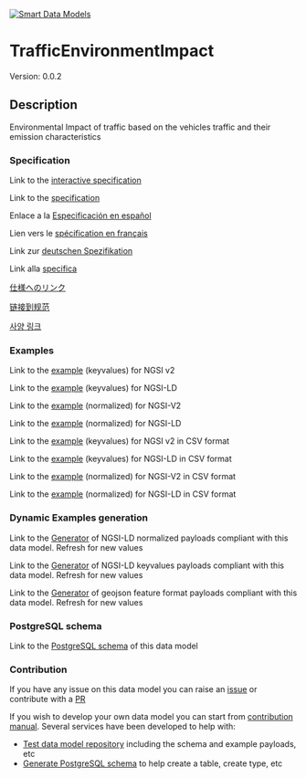 [![Smart Data Models](https://smartdatamodels.org/wp-content/uploads/2022/01/SmartDataModels_logo.png "Logo")](https://smartdatamodels.org)
# TrafficEnvironmentImpact
Version: 0.0.2

## Description 

Environmental Impact of traffic based on the vehicles traffic and their emission characteristics
### Specification

Link to the [interactive specification](https://swagger.lab.fiware.org/?url=https://smart-data-models.github.io/dataModel.Environment/TrafficEnvironmentImpact/swagger.yaml)

Link to the [specification](https://github.com/smart-data-models/dataModel.Environment/blob/master/TrafficEnvironmentImpact/doc/spec.md)

Enlace a la [Especificación en español](https://github.com/smart-data-models/dataModel.Environment/blob/master/TrafficEnvironmentImpact/doc/spec_ES.md)

Lien vers le [spécification en français](https://github.com/smart-data-models/dataModel.Environment/blob/master/TrafficEnvironmentImpact/doc/spec_FR.md)

Link zur [deutschen Spezifikation](https://github.com/smart-data-models/dataModel.Environment/blob/master/TrafficEnvironmentImpact/doc/spec_DE.md)

Link alla [specifica](https://github.com/smart-data-models/dataModel.Environment/blob/master/TrafficEnvironmentImpact/doc/spec_IT.md)

[仕様へのリンク](https://github.com/smart-data-models/dataModel.Environment/blob/master/TrafficEnvironmentImpact/doc/spec_JA.md)

[链接到规范](https://github.com/smart-data-models/dataModel.Environment/blob/master/TrafficEnvironmentImpact/doc/spec_ZH.md)

[사양 링크](https://github.com/smart-data-models/dataModel.Environment/blob/master/TrafficEnvironmentImpact/doc/spec_KO.md)
### Examples

Link to the [example](https://smart-data-models.github.io/dataModel.Environment/TrafficEnvironmentImpact/examples/example.json) (keyvalues) for NGSI v2

Link to the [example](https://smart-data-models.github.io/dataModel.Environment/TrafficEnvironmentImpact/examples/example.jsonld) (keyvalues) for NGSI-LD

Link to the [example](https://smart-data-models.github.io/dataModel.Environment/TrafficEnvironmentImpact/examples/example-normalized.json) (normalized) for NGSI-V2

Link to the [example](https://smart-data-models.github.io/dataModel.Environment/TrafficEnvironmentImpact/examples/example-normalized.jsonld) (normalized) for NGSI-LD

Link to the [example](https://github.com/smart-data-models/dataModel.Environment/blob/master/TrafficEnvironmentImpact/examples/example.json.csv) (keyvalues) for NGSI v2 in CSV format

Link to the [example](https://github.com/smart-data-models/dataModel.Environment/blob/master/TrafficEnvironmentImpact/examples/example.jsonld.csv) (keyvalues) for NGSI-LD in CSV format

Link to the [example](https://github.com/smart-data-models/dataModel.Environment/blob/master/TrafficEnvironmentImpact/examples/example-normalized.json.csv) (normalized) for NGSI-V2 in CSV format

Link to the [example](https://github.com/smart-data-models/dataModel.Environment/blob/master/TrafficEnvironmentImpact/examples/example-normalized.jsonld.csv) (normalized) for NGSI-LD in CSV format
### Dynamic Examples generation

Link to the [Generator](https://smartdatamodels.org/extra/ngsi-ld_generator.php?schemaUrl=https://raw.githubusercontent.com/smart-data-models/dataModel.Environment/master/TrafficEnvironmentImpact/schema.json&email=info@smartdatamodels.org) of NGSI-LD normalized payloads compliant with this data model. Refresh for new values

Link to the [Generator](https://smartdatamodels.org/extra/ngsi-ld_generator_keyvalues.php?schemaUrl=https://raw.githubusercontent.com/smart-data-models/dataModel.Environment/master/TrafficEnvironmentImpact/schema.json&email=info@smartdatamodels.org) of NGSI-LD keyvalues payloads compliant with this data model. Refresh for new values

Link to the [Generator](https://smartdatamodels.org/extra/geojson_features_generator.php?schemaUrl=https://raw.githubusercontent.com/smart-data-models/dataModel.Environment/master/TrafficEnvironmentImpact/schema.json&email=info@smartdatamodels.org) of geojson feature format payloads compliant with this data model. Refresh for new values
### PostgreSQL schema

Link to the [PostgreSQL schema](https://github.com/smart-data-models/dataModel.Environment/blob/master/TrafficEnvironmentImpact/schema.sql) of this data model
### Contribution

 If you have any issue on this data model you can raise an [issue](https://github.com/smart-data-models/dataModel.Environment/issues)  or contribute with a [PR](https://github.com/smart-data-models/dataModel.Environment/pulls)

 If you wish to develop your own data model you can start from [contribution manual](https://bit.ly/contribution_manual). Several services have been developed to help with: 
 - [Test data model repository](https://smartdatamodels.org/index.php/data-models-contribution-api/) including the schema and example payloads, etc
 - [Generate PostgreSQL schema](https://smartdatamodels.org/index.php/sql-service/) to help create a table, create type, etc